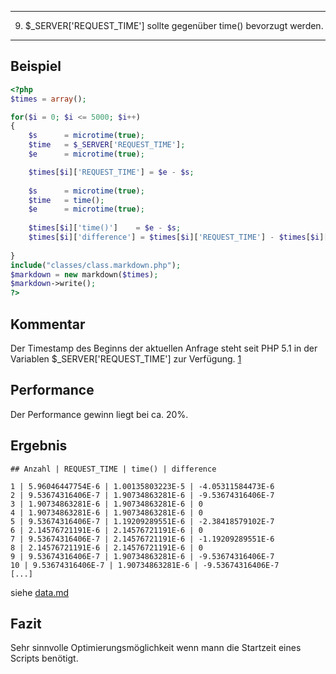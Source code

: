 ----
9. $_SERVER['REQUEST_TIME'] sollte gegenüber time() bevorzugt werden.
----

Beispiel
--------
```php
<?php
$times = array();

for($i = 0; $i <= 5000; $i++)
{
	$s		= microtime(true);
	$time	= $_SERVER['REQUEST_TIME'];
	$e 		= microtime(true);

	$times[$i]['REQUEST_TIME'] = $e - $s;
	
	$s		= microtime(true);
	$time	= time();
	$e		= microtime(true);
	
	$times[$i]['time()']	= $e - $s;
	$times[$i]['difference'] = $times[$i]['REQUEST_TIME'] - $times[$i]['time()'];
	
}
include("classes/class.markdown.php");
$markdown = new markdown($times);
$markdown->write();
?>
```
Kommentar
---------
Der Timestamp des Beginns der aktuellen Anfrage steht seit PHP 5.1 in der Variablen $_SERVER['REQUEST_TIME'] zur Verfügung. [1](de2.php.net/manual/de/function.time.php#refsect1-function.time-notes)

Performance
-----------
Der Performance gewinn liegt bei ca. 20%.

Ergebnis
-------
```
## Anzahl | REQUEST_TIME | time() | difference

1 | 5.96046447754E-6 | 1.00135803223E-5 | -4.05311584473E-6
2 | 9.53674316406E-7 | 1.90734863281E-6 | -9.53674316406E-7
3 | 1.90734863281E-6 | 1.90734863281E-6 | 0
4 | 1.90734863281E-6 | 1.90734863281E-6 | 0
5 | 9.53674316406E-7 | 1.19209289551E-6 | -2.38418579102E-7
6 | 2.14576721191E-6 | 2.14576721191E-6 | 0
7 | 9.53674316406E-7 | 2.14576721191E-6 | -1.19209289551E-6
8 | 2.14576721191E-6 | 2.14576721191E-6 | 0
9 | 9.53674316406E-7 | 1.90734863281E-6 | -9.53674316406E-7
10 | 9.53674316406E-7 | 1.90734863281E-6 | -9.53674316406E-7
[...]
```
siehe [data.md](data.md)

Fazit
------
Sehr sinnvolle Optimierungsmöglichkeit wenn mann die Startzeit eines Scripts benötigt.
